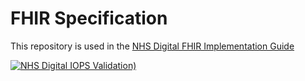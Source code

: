# FHIR Specification

This repository is used in the [NHS Digital FHIR Implementation Guide](https://simplifier.net/guide/NHSDigital/Home) 


 [![NHS Digital IOPS Validation)](https://github.com/NHSDigital/NHSDigital-FHIR-ImplementationGuide/actions/workflows/terminology.yml/badge.svg)](https://github.com/NHSDigital/NHSDigital-FHIR-ImplementationGuide/actions/workflows/terminology.yml)


